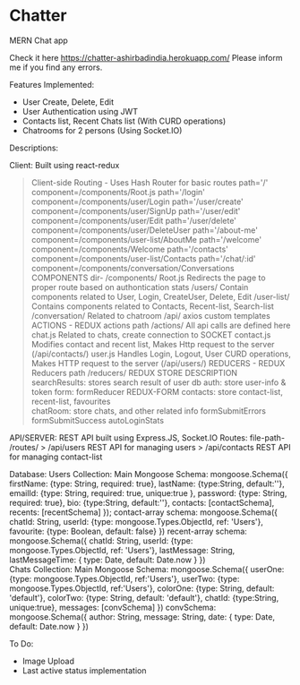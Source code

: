 # Chatter
MERN Chat app

Check it here
https://chatter-ashirbadindia.herokuapp.com/
Please inform me if you find any errors.

Features Implemented:
- User Create, Delete, Edit
- User Authentication using JWT
- Contacts list, Recent Chats list (With CURD operations)
- Chatrooms for 2 persons (Using Socket.IO)

Descriptions:

Client: Built using react-redux
 >   Client-side Routing - Uses Hash Router for basic routes
                    path='/'             component=/components/Root.js
                    path='/login'        component=/components/user/Login
                    path='/user/create'  component=/components/user/SignUp
                    path='/user/edit'    component=/components/user/Edit
                    path='/user/delete'  component=/components/user/DeleteUser
                    path='/about-me'     component=/components/user-list/AboutMe
                    path='/welcome'      component=/components/Welcome
                    path='/contacts'     component=/components/user-list/Contacts
                    path='/chat/:id'     component=/components/conversation/Conversations
  >   COMPONENTS dir- /components/
                      Root.js     Redirects the page to proper route based on authontication stats
                      /users/     Contain components related to User, Login, CreateUser, Delete, Edit
                      /user-list/ Contains components related to Contacts, Recent-list, Search-list
                      /conversation/ Related to chatroom
  >   /api/   axios custom templates
  >   ACTIONS  - REDUX actions  path /actions/
                  All api calls are defined here
                  chat.js        Related to chats, create connection to SOCKET
                  contact.js     Modifies contact and recent list, Makes Http request to the server (/api/contacts/)
                  user.js        Handles Login, Logout, User CURD operations, Makes HTTP request to the server (/api/users/)
  >   REDUCERS - REDUX Reducers  path /reducers/
                  REDUX STORE DESCRIPTION
                      searchResults:        stores search result of user db
                      auth:                 store user-info & token
                      form: formReducer     REDUX-FORM
                      contacts:             store contact-list, recent-list, favourites   
                      chatRoom:             store chats, and other related info
                      formSubmitErrors
                      formSubmitSuccess
                      autoLoginStats


API/SERVER:  REST API built using Express.JS, Socket.IO
   Routes:      file-path- /routes/
     >  /api/users      REST API for managing users
     >  /api/contacts   REST API for managing contact-list
   
   Database: 
     Users Collection:
            Main Mongoose Schema:
                  mongoose.Schema({
                      firstName: {type: String, required: true},
                      lastName: {type:String, default:''},
                      emailId: {type: String, required: true, unique:true },
                      password: {type: String, required: true},
                      bio: {type:String, default:''}, 
                      contacts: [contactSchema],
                      recents: [recentSchema]
                  });
             contact-array schema: 
                  mongoose.Schema({
                      chatId: String,
                      userId: {type: mongoose.Types.ObjectId, ref: 'Users'},
                      favourite: {type: Boolean, default: false}
                  })
              recent-array schema:
                   mongoose.Schema({
                      chatId: String,
                      userId: {type: mongoose.Types.ObjectId, ref: 'Users'},
                      lastMessage: String,
                      lastMessageTime: { type: Date, default: Date.now }
                  })
                      <!---      chatId is a string, basically a unique identifier for a chatroom
                                 chatId - 'user-one-Id' + '-' + 'user-two-Id'
                                 where    user-one-Id < user-two-id
                      --->    
        Chats Collection:
                Main Mongoose Schema: 
                          mongoose.Schema({
                              userOne: {type: mongoose.Types.ObjectId, ref:'Users'},
                              userTwo: {type: mongoose.Types.ObjectId, ref:'Users'},
                              colorOne: {type: String, default: 'default'},
                              colorTwo: {type: String, default: 'default'},
                              chatId: {type:String, unique:true},
                              messages: [convSchema]
                          })
                convSchema: 
                          mongoose.Schema({
                              author: String,
                              message: String,
                              date: { type: Date, default: Date.now }
                          })
                          
   
To Do: 
- Image Upload
- Last active status implementation


